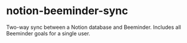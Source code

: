 # notion-beeminder-sync
Two-way sync between a Notion database and Beeminder. Includes all Beeminder goals for a single user.
